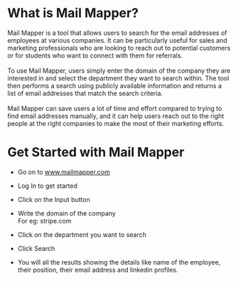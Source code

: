 # What is Mail Mapper?

Mail Mapper is a tool that allows users to search for the email addresses of employees at various companies. It can be particularly useful for sales and marketing professionals who are looking to reach out to potential customers or for students who want to connect with them for referrals. 
<br/><br/>
To use Mail Mapper, users simply enter the domain of the company they are interested in and select the department they want to search within. The tool then performs a search using publicly available information and returns a list of email addresses that match the search criteria.
<br/><br/> Mail Mapper can save users a lot of time and effort compared to trying to find email addresses manually, and it can help users reach out to the right people at the right companies to make the most of their marketing efforts.

# Get Started with Mail Mapper
 
- Go on to www.mailmapper.com
- Log In to get started
- Click on the Input button
- Write the domain of the company
  <br/>For eg: stripe.com
- Click on the department you want to search
- Click Search

- You will all the results showing the details like name of the employee, their position, their email address and linkedin profiles.